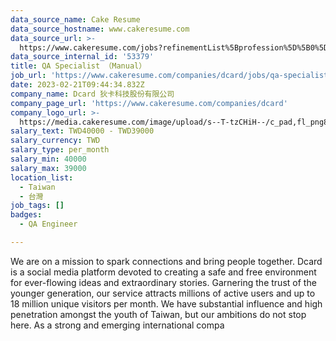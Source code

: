 ```yaml
---
data_source_name: Cake Resume
data_source_hostname: www.cakeresume.com
data_source_url: >-
  https://www.cakeresume.com/jobs?refinementList%5Bprofession%5D%5B0%5D=engineering_qa-engineer&refinementList%5Bsalary_type%5D=per_month&refinementList%5Bsalary_currency%5D=TWD&range%5Bsalary_range%5D%5Bmax%5D=600000
data_source_internal_id: '53379'
title: QA Specialist （Manual）
job_url: 'https://www.cakeresume.com/companies/dcard/jobs/qa-specialist-manual'
date: 2023-02-21T09:44:34.832Z
company_name: Dcard 狄卡科技股份有限公司
company_page_url: 'https://www.cakeresume.com/companies/dcard'
company_logo_url: >-
  https://media.cakeresume.com/image/upload/s--T-tzCHiH--/c_pad,fl_png8,h_200,w_200/v1639984487/bcvr2afmeyybdsq56sm2.png
salary_text: TWD40000 - TWD39000
salary_currency: TWD
salary_type: per_month
salary_min: 40000
salary_max: 39000
location_list:
  - Taiwan
  - 台灣
job_tags: []
badges:
  - QA Engineer

---
```


We are on a mission to spark connections and bring people together. Dcard is a social media platform devoted to creating a safe and free environment for ever-flowing ideas and extraordinary stories. Garnering the trust of the younger generation, our service attracts millions of active users and up to 18 million unique visitors per month. We have substantial influence and high penetration amongst the youth of Taiwan, but our ambitions do not stop here. As a strong and emerging international compa